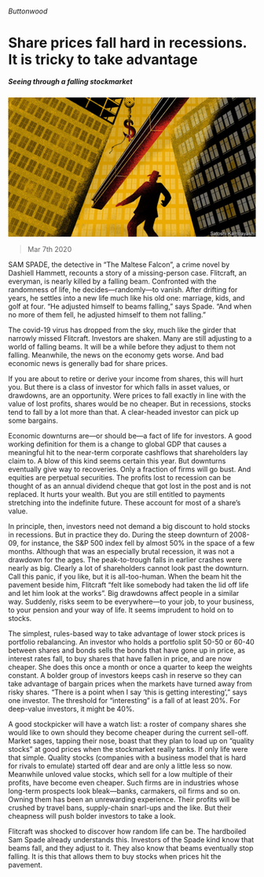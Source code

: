 ###### Buttonwood

# Share prices fall hard in recessions. It is tricky to take advantage 

##### Seeing through a falling stockmarket 

![image](images/20200307_FND001_0.jpg) 

> Mar 7th 2020 

SAM SPADE, the detective in “The Maltese Falcon”, a crime novel by Dashiell Hammett, recounts a story of a missing-person case. Flitcraft, an everyman, is nearly killed by a falling beam. Confronted with the randomness of life, he decides—randomly—to vanish. After drifting for years, he settles into a new life much like his old one: marriage, kids, and golf at four. “He adjusted himself to beams falling,” says Spade. “And when no more of them fell, he adjusted himself to them not falling.”

The covid-19 virus has dropped from the sky, much like the girder that narrowly missed Flitcraft. Investors are shaken. Many are still adjusting to a world of falling beams. It will be a while before they adjust to them not falling. Meanwhile, the news on the economy gets worse. And bad economic news is generally bad for share prices.


If you are about to retire or derive your income from shares, this will hurt you. But there is a class of investor for which falls in asset values, or drawdowns, are an opportunity. Were prices to fall exactly in line with the value of lost profits, shares would be no cheaper. But in recessions, stocks tend to fall by a lot more than that. A clear-headed investor can pick up some bargains.

Economic downturns are—or should be—a fact of life for investors. A good working definition for them is a change to global GDP that causes a meaningful hit to the near-term corporate cashflows that shareholders lay claim to. A blow of this kind seems certain this year. But downturns eventually give way to recoveries. Only a fraction of firms will go bust. And equities are perpetual securities. The profits lost to recession can be thought of as an annual dividend cheque that got lost in the post and is not replaced. It hurts your wealth. But you are still entitled to payments stretching into the indefinite future. These account for most of a share’s value.

In principle, then, investors need not demand a big discount to hold stocks in recessions. But in practice they do. During the steep downturn of 2008-09, for instance, the S&amp;P 500 index fell by almost 50% in the space of a few months. Although that was an especially brutal recession, it was not a drawdown for the ages. The peak-to-trough falls in earlier crashes were nearly as big. Clearly a lot of shareholders cannot look past the downturn. Call this panic, if you like, but it is all-too-human. When the beam hit the pavement beside him, Flitcraft “felt like somebody had taken the lid off life and let him look at the works”. Big drawdowns affect people in a similar way. Suddenly, risks seem to be everywhere—to your job, to your business, to your pension and your way of life. It seems imprudent to hold on to stocks.

The simplest, rules-based way to take advantage of lower stock prices is portfolio rebalancing. An investor who holds a portfolio split 50-50 or 60-40 between shares and bonds sells the bonds that have gone up in price, as interest rates fall, to buy shares that have fallen in price, and are now cheaper. She does this once a month or once a quarter to keep the weights constant. A bolder group of investors keeps cash in reserve so they can take advantage of bargain prices when the markets have turned away from risky shares. “There is a point when I say ‘this is getting interesting’,” says one investor. The threshold for “interesting” is a fall of at least 20%. For deep-value investors, it might be 40%.

A good stockpicker will have a watch list: a roster of company shares she would like to own should they become cheaper during the current sell-off. Market sages, tapping their nose, boast that they plan to load up on “quality stocks” at good prices when the stockmarket really tanks. If only life were that simple. Quality stocks (companies with a business model that is hard for rivals to emulate) started off dear and are only a little less so now. Meanwhile unloved value stocks, which sell for a low multiple of their profits, have become even cheaper. Such firms are in industries whose long-term prospects look bleak—banks, carmakers, oil firms and so on. Owning them has been an unrewarding experience. Their profits will be crushed by travel bans, supply-chain snarl-ups and the like. But their cheapness will push bolder investors to take a look.

Flitcraft was shocked to discover how random life can be. The hardboiled Sam Spade already understands this. Investors of the Spade kind know that beams fall, and they adjust to it. They also know that beams eventually stop falling. It is this that allows them to buy stocks when prices hit the pavement.

